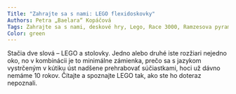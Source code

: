 ```yaml
---
Title: "Zahrajte sa s nami: LEGO flexidoskovky"
Authors: Petra „Baelara“ Kopáčová
Tags: Zahrajte sa s nami, deskové hry, Lego, Race 3000, Ramzesova pyramída, Minotaurus, Creativity
Color: green
---
```

Stačia dve slová – LEGO a stolovky.
Jedno alebo druhé iste rozžiari nejedno
oko, no v kombinácii je to minimálne
zámienka, prečo sa s jazykom
vystrčeným v kútiku úst nadšene prehrabovať
súčiastkami, hoci už dávno
nemáme 10 rokov. Čítajte a spoznajte
LEGO tak, ako ste ho doteraz nepoznali.
